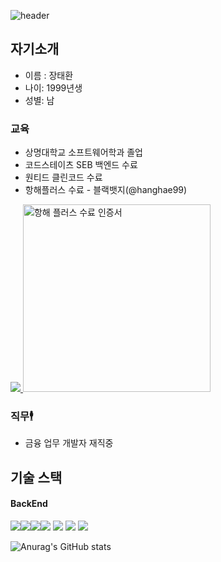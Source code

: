 
![header](https://capsule-render.vercel.app/api?type=waving&animation=twinkling&color=auto&height=200&section=header&text=WELECOME%20TO%20TaehwanGithub%20&fontSize=30)
## 자기소개 
- 이름 : 장태환    
- 나이: 1999년생    
- 성별: 남    


### 교육           
 - 상명대학교 소프트웨어학과 졸업
 - 코드스테이츠 SEB 백엔드 수료
 - 원티드 클린코드 수료
 - 항해플러스 수료 - 블랙뱃지(@hanghae99) <a href="https://hhpluscertificateofcompletion.oopy.io/">
  <img src="https://static.spartacodingclub.kr/hanghae99/plus/completion/badge_black.svg" />
 </a>


<img src="https://github.com/user-attachments/assets/2062f7ad-4783-4832-b735-7d3e6f984a1c" alt="항해 플러스 수료 인증서" width="300"/>



 ### 직무🕴️
 - 금융 업무 개발자 재직중

## 기술 스택
#### BackEnd
<img src="https://img.shields.io/badge/springboot-6DB33F?style=for-the-badge&logo=springboot&logoColor=white"><img src="https://img.shields.io/badge/springsecurity-6DB33F?style=for-the-badge&logo=springsecurity&logoColor=white"><img src="https://img.shields.io/badge/ubuntu-E95420?style=for-the-badge&logo=ubuntu&logoColor=white"><img src="https://img.shields.io/badge/mysql-4479A1?style=for-the-badge&logo=mysql&logoColor=white">
<img src="https://img.shields.io/badge/Python-3776AB?style=for-the-badge&logo=Python&logoColor=white">
<img src="https://img.shields.io/badge/amazonaws-232F3E?style=for-the-badge&logo=amazonaws&logoColor=white">
<img src="https://img.shields.io/badge/amazonec2-FF9900?style=for-the-badge&logo=amazonec2&logoColor=white">



![Anurag's GitHub stats](https://github-readme-stats.vercel.app/api?username=Taehwan2&show_icons=true&theme=radical)



